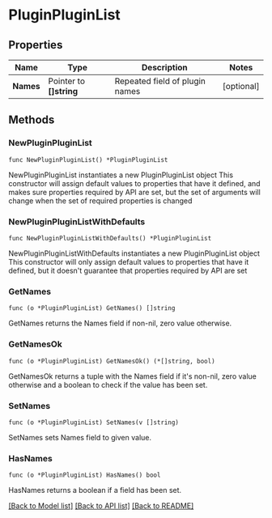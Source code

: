 # PluginPluginList

## Properties

Name | Type | Description | Notes
------------ | ------------- | ------------- | -------------
**Names** | Pointer to **[]string** | Repeated field of plugin names | [optional] 

## Methods

### NewPluginPluginList

`func NewPluginPluginList() *PluginPluginList`

NewPluginPluginList instantiates a new PluginPluginList object
This constructor will assign default values to properties that have it defined,
and makes sure properties required by API are set, but the set of arguments
will change when the set of required properties is changed

### NewPluginPluginListWithDefaults

`func NewPluginPluginListWithDefaults() *PluginPluginList`

NewPluginPluginListWithDefaults instantiates a new PluginPluginList object
This constructor will only assign default values to properties that have it defined,
but it doesn't guarantee that properties required by API are set

### GetNames

`func (o *PluginPluginList) GetNames() []string`

GetNames returns the Names field if non-nil, zero value otherwise.

### GetNamesOk

`func (o *PluginPluginList) GetNamesOk() (*[]string, bool)`

GetNamesOk returns a tuple with the Names field if it's non-nil, zero value otherwise
and a boolean to check if the value has been set.

### SetNames

`func (o *PluginPluginList) SetNames(v []string)`

SetNames sets Names field to given value.

### HasNames

`func (o *PluginPluginList) HasNames() bool`

HasNames returns a boolean if a field has been set.


[[Back to Model list]](../README.md#documentation-for-models) [[Back to API list]](../README.md#documentation-for-api-endpoints) [[Back to README]](../README.md)


